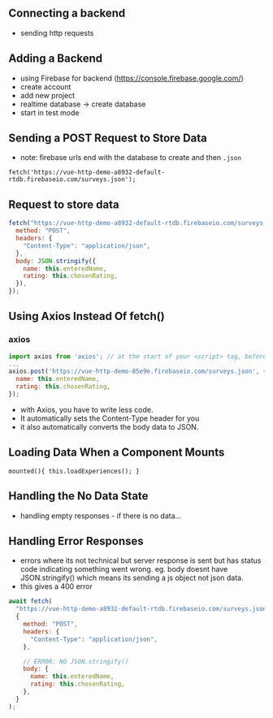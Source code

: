 ## Connecting a backend

- sending http requests

## Adding a Backend

- using Firebase for backend (https://console.firebase.google.com/)
- create account
- add new project
- realtime database -> create database
- start in test mode

## Sending a POST Request to Store Data

- note: firebase urls end with the database to create and then `.json`

```
fetch('https://vue-http-demo-a8932-default-rtdb.firebaseio.com/surveys.json');
```

## Request to store data

```js
fetch("https://vue-http-demo-a8932-default-rtdb.firebaseio.com/surveys.json", {
  method: "POST",
  headers: {
    "Content-Type": "application/json",
  },
  body: JSON.stringify({
    name: this.enteredName,
    rating: this.chosenRating,
  }),
});
```

## Using Axios Instead Of fetch()

### axios

```js
import axios from 'axios'; // at the start of your <script> tag, before you "export default ..."
...
axios.post('https://vue-http-demo-85e9e.firebaseio.com/surveys.json', {
  name: this.enteredName,
  rating: this.chosenRating,
});
```

- with Axios, you have to write less code.
- It automatically sets the Content-Type header for you
- it also automatically converts the body data to JSON.

## Loading Data When a Component Mounts

```vue
mounted(){ this.loadExperiences(); }
```

## Handling the No Data State

- handling empty responses - if there is no data...

## Handling Error Responses

- errors where its not technical but server response is sent but has status code indicating something went wrong. eg. body doesnt have JSON.stringify() which means its sending a js object not json data.
- this gives a 400 error

```js
await fetch(
  "https://vue-http-demo-a8932-default-rtdb.firebaseio.com/surveys.json",
  {
    method: "POST",
    headers: {
      "Content-Type": "application/json",
    },

    // ERROR: NO JSON.stringify()
    body: {
      name: this.enteredName,
      rating: this.chosenRating,
    },
  }
);
```
